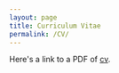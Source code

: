 ```yaml
---
layout: page
title: Curriculum Vitae
permalink: /CV/
---
```


Here's a link to a PDF of [cv](/docs/cv.pdf).